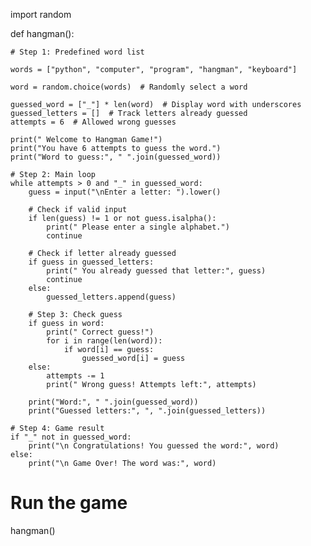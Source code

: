 import random

def hangman():

    # Step 1: Predefined word list
    
    words = ["python", "computer", "program", "hangman", "keyboard"]
    
    word = random.choice(words)  # Randomly select a word
    
    guessed_word = ["_"] * len(word)  # Display word with underscores
    guessed_letters = []  # Track letters already guessed
    attempts = 6  # Allowed wrong guesses

    print(" Welcome to Hangman Game!")
    print("You have 6 attempts to guess the word.")
    print("Word to guess:", " ".join(guessed_word))

    # Step 2: Main loop
    while attempts > 0 and "_" in guessed_word:
        guess = input("\nEnter a letter: ").lower()

        # Check if valid input
        if len(guess) != 1 or not guess.isalpha():
            print(" Please enter a single alphabet.")
            continue

        # Check if letter already guessed
        if guess in guessed_letters:
            print(" You already guessed that letter:", guess)
            continue
        else:
            guessed_letters.append(guess)

        # Step 3: Check guess
        if guess in word:
            print(" Correct guess!")
            for i in range(len(word)):
                if word[i] == guess:
                    guessed_word[i] = guess
        else:
            attempts -= 1
            print(" Wrong guess! Attempts left:", attempts)

        print("Word:", " ".join(guessed_word))
        print("Guessed letters:", ", ".join(guessed_letters))

    # Step 4: Game result
    if "_" not in guessed_word:
        print("\n Congratulations! You guessed the word:", word)
    else:
        print("\n Game Over! The word was:", word)

# Run the game
hangman()
